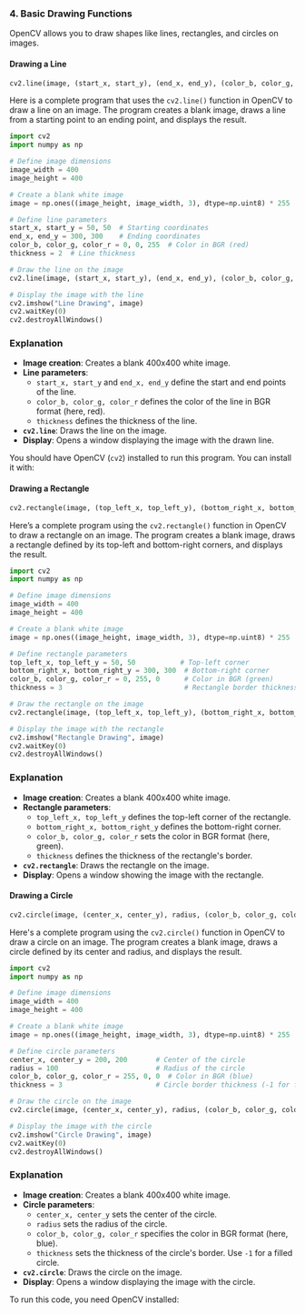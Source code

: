 ### 4. Basic Drawing Functions
OpenCV allows you to draw shapes like lines, rectangles, and circles on images.

#### Drawing a Line
```python
cv2.line(image, (start_x, start_y), (end_x, end_y), (color_b, color_g, color_r), thickness)
```

Here is a complete program that uses the `cv2.line()` function in OpenCV to draw a line on an image. The program creates a blank image, draws a line from a starting point to an ending point, and displays the result.

```python
import cv2
import numpy as np

# Define image dimensions
image_width = 400
image_height = 400

# Create a blank white image
image = np.ones((image_height, image_width, 3), dtype=np.uint8) * 255

# Define line parameters
start_x, start_y = 50, 50  # Starting coordinates
end_x, end_y = 300, 300    # Ending coordinates
color_b, color_g, color_r = 0, 0, 255  # Color in BGR (red)
thickness = 2  # Line thickness

# Draw the line on the image
cv2.line(image, (start_x, start_y), (end_x, end_y), (color_b, color_g, color_r), thickness)

# Display the image with the line
cv2.imshow("Line Drawing", image)
cv2.waitKey(0)
cv2.destroyAllWindows()
```

### Explanation
- **Image creation**: Creates a blank 400x400 white image.
- **Line parameters**:
  - `start_x, start_y` and `end_x, end_y` define the start and end points of the line.
  - `color_b, color_g, color_r` defines the color of the line in BGR format (here, red).
  - `thickness` defines the thickness of the line.
- **`cv2.line`**: Draws the line on the image.
- **Display**: Opens a window displaying the image with the drawn line.

You should have OpenCV (`cv2`) installed to run this program. You can install it with:

#### Drawing a Rectangle
```python
cv2.rectangle(image, (top_left_x, top_left_y), (bottom_right_x, bottom_right_y), (color_b, color_g, color_r), thickness)
```

Here’s a complete program using the `cv2.rectangle()` function in OpenCV to draw a rectangle on an image. The program creates a blank image, draws a rectangle defined by its top-left and bottom-right corners, and displays the result.

```python
import cv2
import numpy as np

# Define image dimensions
image_width = 400
image_height = 400

# Create a blank white image
image = np.ones((image_height, image_width, 3), dtype=np.uint8) * 255

# Define rectangle parameters
top_left_x, top_left_y = 50, 50           # Top-left corner
bottom_right_x, bottom_right_y = 300, 300  # Bottom-right corner
color_b, color_g, color_r = 0, 255, 0      # Color in BGR (green)
thickness = 3                              # Rectangle border thickness

# Draw the rectangle on the image
cv2.rectangle(image, (top_left_x, top_left_y), (bottom_right_x, bottom_right_y), (color_b, color_g, color_r), thickness)

# Display the image with the rectangle
cv2.imshow("Rectangle Drawing", image)
cv2.waitKey(0)
cv2.destroyAllWindows()
```

### Explanation
- **Image creation**: Creates a blank 400x400 white image.
- **Rectangle parameters**:
  - `top_left_x, top_left_y` defines the top-left corner of the rectangle.
  - `bottom_right_x, bottom_right_y` defines the bottom-right corner.
  - `color_b, color_g, color_r` sets the color in BGR format (here, green).
  - `thickness` defines the thickness of the rectangle's border.
- **`cv2.rectangle`**: Draws the rectangle on the image.
- **Display**: Opens a window showing the image with the rectangle.


#### Drawing a Circle
```python
cv2.circle(image, (center_x, center_y), radius, (color_b, color_g, color_r), thickness)
```


Here's a complete program using the `cv2.circle()` function in OpenCV to draw a circle on an image. The program creates a blank image, draws a circle defined by its center and radius, and displays the result.

```python
import cv2
import numpy as np

# Define image dimensions
image_width = 400
image_height = 400

# Create a blank white image
image = np.ones((image_height, image_width, 3), dtype=np.uint8) * 255

# Define circle parameters
center_x, center_y = 200, 200       # Center of the circle
radius = 100                        # Radius of the circle
color_b, color_g, color_r = 255, 0, 0  # Color in BGR (blue)
thickness = 3                       # Circle border thickness (-1 for filled circle)

# Draw the circle on the image
cv2.circle(image, (center_x, center_y), radius, (color_b, color_g, color_r), thickness)

# Display the image with the circle
cv2.imshow("Circle Drawing", image)
cv2.waitKey(0)
cv2.destroyAllWindows()
```

### Explanation
- **Image creation**: Creates a blank 400x400 white image.
- **Circle parameters**:
  - `center_x, center_y` sets the center of the circle.
  - `radius` sets the radius of the circle.
  - `color_b, color_g, color_r` specifies the color in BGR format (here, blue).
  - `thickness` sets the thickness of the circle's border. Use `-1` for a filled circle.
- **`cv2.circle`**: Draws the circle on the image.
- **Display**: Opens a window displaying the image with the circle.

To run this code, you need OpenCV installed: